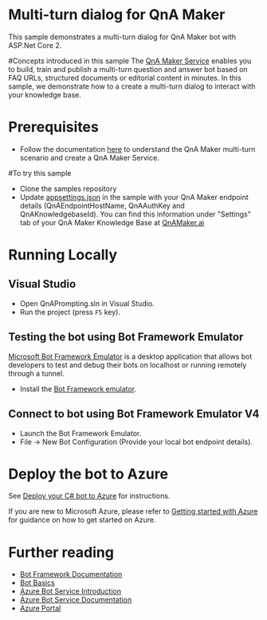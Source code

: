 # Multi-turn dialog for QnA Maker
This sample demonstrates a multi-turn dialog for QnA Maker bot with ASP.Net Core 2.

#Concepts introduced in this sample
The [QnA Maker Service][7] enables you to build, train and publish a multi-turn question and answer bot based on FAQ URLs, structured documents or editorial content in minutes.
In this sample, we demonstrate how to a create a multi-turn dialog to interact with your knowledge base.

# Prerequisites
- Follow the documentation [here](https://aka.ms/qnamakermultiturn) to understand the QnA Maker multi-turn scenario and create a QnA Maker Service.


#To try this sample
- Clone the samples repository
- Update [appsettings.json](appsettings.json) in the sample with your QnA Maker endpoint details (QnAEndpointHostName, QnAAuthKey and QnAKnowledgebaseId). You can find this
information under "Settings" tab of your QnA Maker Knowledge Base at [QnAMaker.ai](https://www.qnamaker.ai)

# Running Locally

## Visual Studio
- Open QnAPrompting.sln in Visual Studio.
- Run the project (press `F5` key).

## Testing the bot using Bot Framework Emulator
[Microsoft Bot Framework Emulator][5] is a desktop application that allows bot 
developers to test and debug their bots on localhost or running remotely through a tunnel.
- Install the [Bot Framework emulator][6].

## Connect to bot using Bot Framework Emulator **V4**
- Launch the Bot Framework Emulator.
- File -> New Bot Configuration (Provide your local bot endpoint details).

# Deploy the bot to Azure
See [Deploy your C# bot to Azure][50] for instructions.

If you are new to Microsoft Azure, please refer to [Getting started with Azure][70] for guidance on how to get started on Azure.

# Further reading
* [Bot Framework Documentation][80]
* [Bot Basics][90]
* [Azure Bot Service Introduction][100]
* [Azure Bot Service Documentation][110]
* [Azure Portal][140]

[1]: https://dev.botframework.com
[2]: https://docs.microsoft.com/en-us/visualstudio/releasenotes/vs2017-relnotes
[3]: https://dotnet.microsoft.com/download/dotnet-core/2.1
[4]: https://docs.microsoft.com/en-us/azure/bot-service/bot-service-overview-introduction?view=azure-bot-service-4.0
[5]: https://github.com/microsoft/botframework-emulator
[6]: https://aka.ms/botframeworkemulator
[7]: https://www.qnamaker.ai

[50]: https://docs.microsoft.com/en-us/azure/bot-service/bot-builder-howto-deploy-azure?view=azure-bot-service-4.0
[60]: https://portal.azure.com
[70]: https://azure.microsoft.com/get-started/
[80]: https://docs.botframework.com
[90]: https://docs.microsoft.com/en-us/azure/bot-service/bot-builder-basics?view=azure-bot-service-4.0
[100]: https://docs.microsoft.com/en-us/azure/bot-service/bot-service-overview-introduction?view=azure-bot-service-4.0
[110]: https://docs.microsoft.com/en-us/azure/bot-service/?view=azure-bot-service-4.0
[120]: https://docs.microsoft.com/en-us/cli/azure/?view=azure-cli-latest
[130]: https://github.com/Microsoft/botbuilder-tools/tree/master/packages/MSBot
[140]: https://portal.azure.com
[150]: https://www.luis.ai